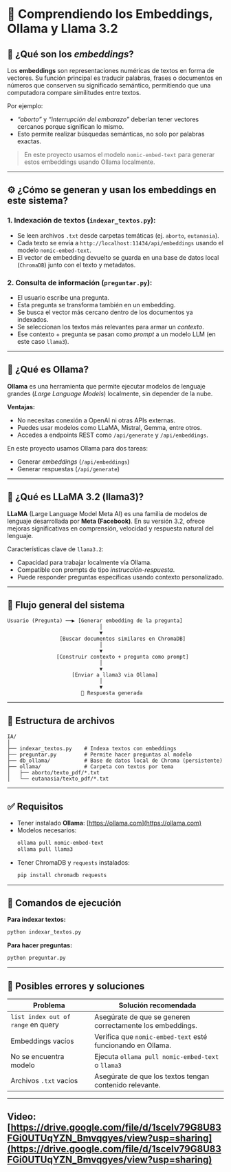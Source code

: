 
# 🧠 Comprendiendo los Embeddings, Ollama y Llama 3.2

## 📌 ¿Qué son los *embeddings*?

Los **embeddings** son representaciones numéricas de textos en forma de vectores. Su función principal es traducir palabras, frases o documentos en números que conserven su significado semántico, permitiendo que una computadora compare similitudes entre textos.

Por ejemplo:
- *“aborto”* y *“interrupción del embarazo”* deberían tener vectores cercanos porque significan lo mismo.
- Esto permite realizar búsquedas semánticas, no solo por palabras exactas.

> En este proyecto usamos el modelo `nomic-embed-text` para generar estos embeddings usando Ollama localmente.

---

## ⚙️ ¿Cómo se generan y usan los embeddings en este sistema?

### 1. **Indexación de textos** (`indexar_textos.py`):
- Se leen archivos `.txt` desde carpetas temáticas (ej. `aborto`, `eutanasia`).
- Cada texto se envía a `http://localhost:11434/api/embeddings` usando el modelo `nomic-embed-text`.
- El vector de embedding devuelto se guarda en una base de datos local (`ChromaDB`) junto con el texto y metadatos.

### 2. **Consulta de información** (`preguntar.py`):
- El usuario escribe una pregunta.
- Esta pregunta se transforma también en un embedding.
- Se busca el vector más cercano dentro de los documentos ya indexados.
- Se seleccionan los textos más relevantes para armar un *contexto*.
- Ese contexto + pregunta se pasan como *prompt* a un modelo LLM (en este caso `llama3`).

---

## 🧠 ¿Qué es Ollama?

**Ollama** es una herramienta que permite ejecutar modelos de lenguaje grandes (*Large Language Models*) localmente, sin depender de la nube.

**Ventajas:**
- No necesitas conexión a OpenAI ni otras APIs externas.
- Puedes usar modelos como LLaMA, Mistral, Gemma, entre otros.
- Accedes a endpoints REST como `/api/generate` y `/api/embeddings`.

En este proyecto usamos Ollama para dos tareas:
- Generar *embeddings* (`/api/embeddings`)
- Generar respuestas (`/api/generate`)

---

## 🦙 ¿Qué es LLaMA 3.2 (llama3)?

**LLaMA** (Large Language Model Meta AI) es una familia de modelos de lenguaje desarrollada por **Meta (Facebook)**. En su versión 3.2, ofrece mejoras significativas en comprensión, velocidad y respuesta natural del lenguaje.

Características clave de `llama3.2`:
- Capacidad para trabajar localmente vía Ollama.
- Compatible con prompts de tipo *instrucción-respuesta*.
- Puede responder preguntas específicas usando contexto personalizado.

---

## 🧪 Flujo general del sistema

```
Usuario (Pregunta) ──▶ [Generar embedding de la pregunta]
                              │
                              ▼
                 [Buscar documentos similares en ChromaDB]
                              │
                              ▼
                [Construir contexto + pregunta como prompt]
                              │
                              ▼
                     [Enviar a llama3 via Ollama]
                              │
                              ▼
                        🧠 Respuesta generada
```

---

## 📁 Estructura de archivos

```
IA/
│
├── indexar_textos.py    # Indexa textos con embeddings
├── preguntar.py         # Permite hacer preguntas al modelo
├── db_ollama/           # Base de datos local de Chroma (persistente)
├── ollama/              # Carpeta con textos por tema
│   ├── aborto/texto_pdf/*.txt
│   └── eutanasia/texto_pdf/*.txt

```

---

## ✅ Requisitos

- Tener instalado **Ollama**: [https://ollama.com](https://ollama.com)
- Modelos necesarios:
  ```bash
  ollama pull nomic-embed-text
  ollama pull llama3
  ```
- Tener ChromaDB y `requests` instalados:
  ```bash
  pip install chromadb requests
  ```

---

## 🔄 Comandos de ejecución

**Para indexar textos:**
```bash
python indexar_textos.py
```

**Para hacer preguntas:**
```bash
python preguntar.py
```

---

## 🧩 Posibles errores y soluciones

| Problema                           | Solución recomendada                                           |
|------------------------------------|----------------------------------------------------------------|
| `list index out of range` en query | Asegúrate de que se generen correctamente los embeddings.      |
| Embeddings vacíos                  | Verifica que `nomic-embed-text` esté funcionando en Ollama.    |
| No se encuentra modelo             | Ejecuta `ollama pull nomic-embed-text` o `llama3`              |
| Archivos `.txt` vacíos             | Asegúrate de que los textos tengan contenido relevante.        |

---

## Video: [https://drive.google.com/file/d/1scelv79G8U83FGi0UTUqYZN_Bmvqgyes/view?usp=sharing](https://drive.google.com/file/d/1scelv79G8U83FGi0UTUqYZN_Bmvqgyes/view?usp=sharing)
